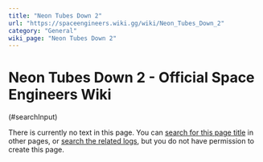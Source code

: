 ```yaml
---
title: "Neon Tubes Down 2"
url: "https://spaceengineers.wiki.gg/wiki/Neon_Tubes_Down_2"
category: "General"
wiki_page: "Neon Tubes Down 2"
---
```


# Neon Tubes Down 2 - Official Space Engineers Wiki

(#searchInput)

There is currently no text in this page. You can [search for this page title](https://spaceengineers.wiki.gg/wiki/Special:Search/Neon_Tubes_Down_2 "Special:Search/Neon Tubes Down 2") in other pages, or [search the related logs](https://spaceengineers.wiki.gg/wiki/Special:Log?page=Neon_Tubes_Down_2), but you do not have permission to create this page.